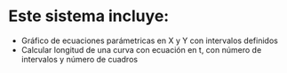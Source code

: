 # Este sistema incluye:
- Gráfico de ecuaciones parámetricas en X y Y con intervalos definidos
- Calcular longitud de una curva con ecuación en t, con número de intervalos y número de cuadros
